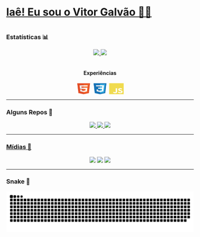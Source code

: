 <a href="https://github.com/Vapg2015"> 
    <h1 >Iaê! Eu sou o Vitor Galvão 👍🏾 <h1>
</a> 

### Estatísticas 📊
<div class="stats-cards" align="center">
  <a href="https://github.com/Vapg2015">
    <img height="180em" src="https://github-readme-stats.vercel.app/api?username=Vapg2015&show_icons=true&theme=radical&include_all_commits=true&count_private=true&locale=pt-br&hide_border=true&rank_icon=github"/>
    <img height="180em" src="https://github-readme-stats.vercel.app/api/top-langs/?username=Vapg2015&layout=compact&langs_count=7&theme=radical&locale=pt-br&hide_border=true"/>
  </a>
</div>
    
<div class="dev-langs" style="display: inline_block" align="center"><br>
  <h4>Experiências</h4>
  <img align="center" alt="Vitor-HTML" height="30" width="40" src="https://raw.githubusercontent.com/devicons/devicon/master/icons/html5/html5-original.svg">
  <img align="center" alt="Vitor-CSS" height="30" width="40" src="https://raw.githubusercontent.com/devicons/devicon/master/icons/css3/css3-original.svg">
  <img align="center" alt="Vitor-Js" height="30" width="40" src="https://raw.githubusercontent.com/devicons/devicon/master/icons/javascript/javascript-plain.svg">
<!--   <img align="center" alt="Vitor-Ts" height="30" width="40" src="https://raw.githubusercontent.com/devicons/devicon/master/icons/typescript/typescript-plain.svg"> -->
<!--   <img align="center" alt="Vitor-React" height="30" width="40" src="https://raw.githubusercontent.com/devicons/devicon/master/icons/react/react-original.svg"> -->
<!--   <img align="center" alt="Vitor-Python" height="30" width="40" src="https://raw.githubusercontent.com/devicons/devicon/master/icons/python/python-original.svg"> -->
</div>
  
---



### Alguns Repos 📌

<div class="repos" align="center">
  <a href="https://github.com/Vapg2015/dev-links">
  <img height="105em" src="https://github-readme-stats.vercel.app/api/pin/?username=Vapg2015&repo=dev-links&theme=radical&hide_border=true"/>
    
  <a href="https://github.com/Vapg2015/doctorcare">
  <img height="105em" src="https://github-readme-stats.vercel.app/api/pin/?username=Vapg2015&repo=doctorcare&theme=radical&hide_border=true"/>
    
  <a href="https://github.com/Vapg2015/curso-dev-fullstack">
  <img height="105em" src="https://github-readme-stats.vercel.app/api/pin/?username=Vapg2015&repo=curso-dev-fullstack&theme=radical&hide_border=true"/>
</div>

---

### Mídias 📱
 
<div class="social-links" align="center"> 
  <a href="https://instagram.com/vitor.galvao1" target="_blank"><img src="https://img.shields.io/badge/-Instagram-%23E4405F?style=for-the-badge&logo=instagram&logoColor=white" target="_blank"></a>
  <a href="https://www.linkedin.com/in/vgalvao" target="_blank"><img src="https://img.shields.io/badge/-LinkedIn-%230077B5?style=for-the-badge&logo=linkedin&logoColor=white" target="_blank"></a>
  <a href = "mailto:v.pgalvao1@gmail.com"><img src="https://img.shields.io/badge/-Gmail-%23333?style=for-the-badge&logo=gmail&logoColor=white" target="_blank"></a>
<!--   <a href="https://www.youtube.com/channel/UC_-uuuZbY0AAt9CViNzvc-Q" target="_blank"><img src="https://img.shields.io/badge/YouTube-FF0000?style=for-the-badge&logo=youtube&logoColor=white" target="_blank"></a> -->
<!--  	<a href="https://www.twitch.tv/Vapg2015i" target="_blank"><img src="https://img.shields.io/badge/Twitch-9146FF?style=for-the-badge&logo=twitch&logoColor=white" target="_blank"></a> -->
<!--  <a href="https://discord.gg/wagxzStdcR" target="_blank"><img src="https://img.shields.io/badge/Discord-7289DA?style=for-the-badge&logo=discord&logoColor=white" target="_blank"></a>  -->

</div>

---

### Snake 🐍
  
<div class="snake-game" align="center">
<picture>
  <source
    media="(prefers-color-scheme: dark)"
    srcset="https://raw.githubusercontent.com/platane/snk/output/github-contribution-grid-snake-dark.svg"
  />
  <source
    media="(prefers-color-scheme: light)"
    srcset="https://raw.githubusercontent.com/platane/snk/output/github-contribution-grid-snake.svg"
  />
  <img
    alt="github contribution grid snake animation"
    src="https://raw.githubusercontent.com/platane/snk/output/github-contribution-grid-snake.svg"
  />
</picture>
</div>
